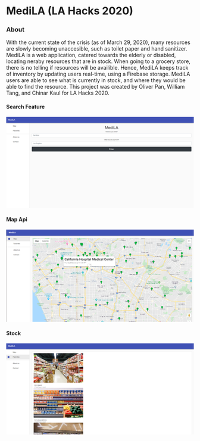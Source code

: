 # MediLA (LA Hacks 2020)

### About
With the current state of the crisis (as of March 29, 2020), many resources are slowly becoming unaccesible, such as toilet paper and hand sanitizer. MediLA is a web application, catered towards the elderly or disabled, locating neraby resources that are in stock. When going to a grocery store, there is no telling if resources will be availible. Hence, MediLA keeps track of inventory by updating users real-time, using a Firebase storage. MediLA users are able to see what is currently in stock, and where they would be able to find the resource. This project was created by Oliver Pan, William Tang, and Chinar Kaul for LA Hacks 2020.

#### Search Feature
![Search](https://github.com/oliverkpan/MediLA/blob/master/demo/login.png)

#### Map Api
![Map](https://github.com/oliverkpan/MediLA/blob/master/demo/hospital.png)

#### Stock
![Stock](https://github.com/oliverkpan/MediLA/blob/master/demo/favorite.png)

